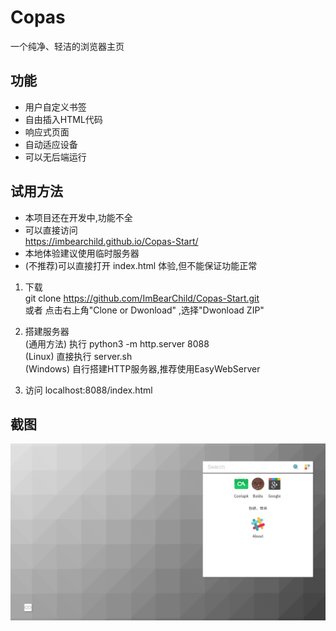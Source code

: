 # Copas
一个纯净、轻洁的浏览器主页

## 功能
* 用户自定义书签
* 自由插入HTML代码
* 响应式页面
* 自动适应设备
* 可以无后端运行

## 试用方法
* 本项目还在开发中,功能不全
* 可以直接访问  
  https://imbearchild.github.io/Copas-Start/
* 本地体验建议使用临时服务器
* (不推荐)可以直接打开 index.html 体验,但不能保证功能正常

1. 下载  
   git clone https://github.com/ImBearChild/Copas-Start.git  
   或者 点击右上角"Clone or Dwonload" ,选择"Dwonload ZIP"

2. 搭建服务器  
   (通用方法) 执行 python3 -m http.server 8088  
   (Linux) 直接执行 server.sh  
   (Windows) 自行搭建HTTP服务器,推荐使用EasyWebServer  

3. 访问 localhost:8088/index.html
   
## 截图
![](https://raw.githubusercontent.com/ImBearChild/Assets/master/Copas-Start/Copas-Start.png)
